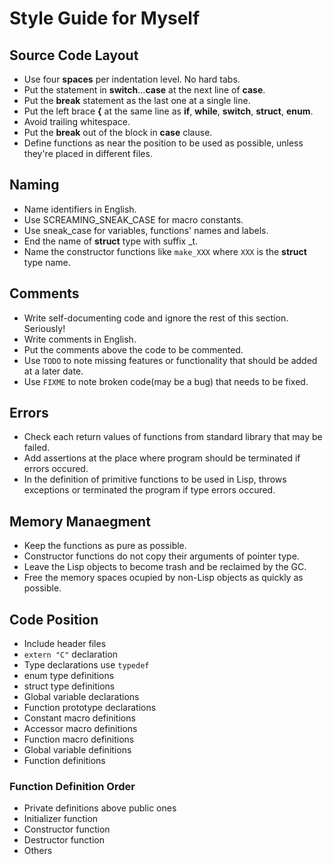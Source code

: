 # Style Guide for Myself

## Source Code Layout

* Use four **spaces** per indentation level. No hard tabs.
* Put the statement in **switch**...**case** at the next line of **case**.
* Put the **break** statement as the last one at a single line.
* Put the left brace **{** at the same line as **if**, **while**, **switch**, **struct**, **enum**.
* Avoid trailing whitespace.
* Put the **break** out of the block in **case** clause.
* Define functions as near the position to be used as possible, unless they're placed in different files.

## Naming

* Name identifiers in English.
* Use SCREAMING\_SNEAK\_CASE for macro constants.
* Use sneak\_case for variables, functions' names and labels.
* End the name of **struct** type with suffix \_t.
* Name the constructor functions like `make_XXX` where `XXX` is the **struct** type name.

## Comments

* Write self-documenting code and ignore the rest of this section. Seriously!
* Write comments in English.
* Put the comments above the code to be commented.
* Use `TODO` to note missing features or functionality that should be added at a later date.
* Use `FIXME` to note broken code(may be a bug) that needs to be fixed.

## Errors

* Check each return values of functions from standard library that may be failed.
* Add assertions at the place where program should be terminated if errors occured.
* In the definition of primitive functions to be used in Lisp, throws exceptions or terminated the program if type errors occured.

## Memory Manaegment

* Keep the functions as pure as possible.
* Constructor functions do not copy their arguments of pointer type.
* Leave the Lisp objects to become trash and be reclaimed by the GC.
* Free the memory spaces ocupied by non-Lisp objects as quickly as possible.

## Code Position

* Include header files
* `extern "C"` declaration
* Type declarations use `typedef`
* enum type definitions
* struct type definitions
* Global variable declarations
* Function prototype declarations
* Constant macro definitions
* Accessor macro definitions
* Function macro definitions
* Global variable definitions
* Function definitions

### Function Definition Order

* Private definitions above public ones
* Initializer function
* Constructor function
* Destructor function
* Others
